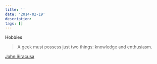 ```yaml
---
title: ''
date: '2014-02-19'
description:
tags: []
---
```


Hobbies

> A geek must possess just two things: knowledge and enthusiasm.

[John Siracusa](http://hypercritical.co/2014/01/14/the-road-to-geekdom)
